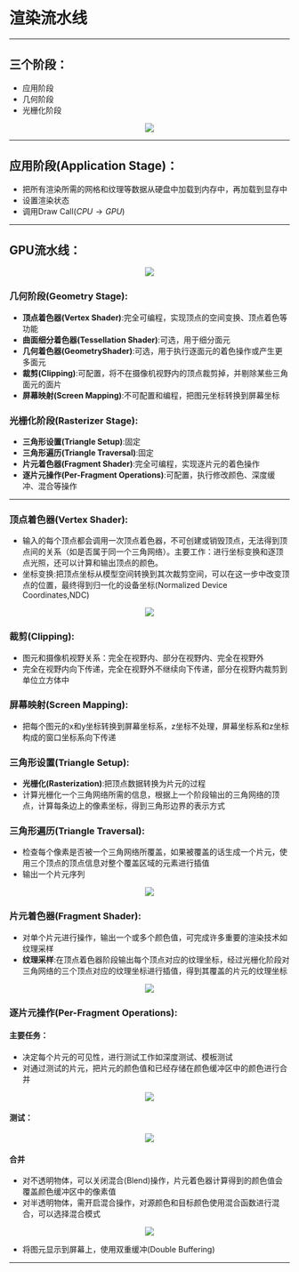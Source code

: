 # 渲染流水线
---
## 三个阶段：
* 应用阶段
* 几何阶段
* 光栅化阶段
<center><img src="image/render-pipeline.png"></img></center>

---
## 应用阶段(Application Stage)：
* 把所有渲染所需的网格和纹理等数据从硬盘中加载到内存中，再加载到显存中
* 设置渲染状态
* 调用Draw Call($CPU \rightarrow GPU$)
---
## GPU流水线：
<center><img src="image/gpu-pipeline.png"></img></center>


### 几何阶段(Geometry Stage):
  * **顶点着色器(Vertex Shader)**:完全可编程，实现顶点的空间变换、顶点着色等功能
  * **曲面细分着色器(Tessellation Shader)**:可选，用于细分面元
  * **几何着色器(GeometryShader)**:可选，用于执行逐面元的着色操作或产生更多面元
  * **裁剪(Clipping)**:可配置，将不在摄像机视野内的顶点裁剪掉，并剔除某些三角面元的面片
  * **屏幕映射(Screen Mapping)**:不可配置和编程，把图元坐标转换到屏幕坐标
### 光栅化阶段(Rasterizer Stage):
* **三角形设置(Triangle Setup)**:固定
* **三角形遍历(Triangle Traversal)**:固定
* **片元着色器(Fragment Shader)**:完全可编程，实现逐片元的着色操作
* **逐片元操作(Per-Fragment Operations)**:可配置，执行修改颜色、深度缓冲、混合等操作
---
### 顶点着色器(Vertex Shader):
* 输入的每个顶点都会调用一次顶点着色器，不可创建或销毁顶点，无法得到顶点间的关系（如是否属于同一个三角网络）。主要工作：进行坐标变换和逐顶点光照，还可以计算和输出顶点的颜色。
* 坐标变换:把顶点坐标从模型空间转换到其次裁剪空间，可以在这一步中改变顶点的位置，最终得到归一化的设备坐标(Normalized Device Coordinates,NDC)
<center><img src="image/vertex-transform.png"></img></center>

### 裁剪(Clipping):
* 图元和摄像机视野关系：完全在视野内、部分在视野内、完全在视野外
* 完全在视野内向下传递，完全在视野外不继续向下传递，部分在视野内裁剪到单位立方体中
### 屏幕映射(Screen Mapping):
* 把每个图元的x和y坐标转换到屏幕坐标系，z坐标不处理，屏幕坐标系和z坐标构成的窗口坐标系向下传递
### 三角形设置(Triangle Setup):
* **光栅化(Rasterization)**:把顶点数据转换为片元的过程
* 计算光栅化一个三角网络所需的信息，根据上一个阶段输出的三角网络的顶点，计算每条边上的像素坐标，得到三角形边界的表示方式
### 三角形遍历(Triangle Traversal):
* 检查每个像素是否被一个三角网络所覆盖，如果被覆盖的话生成一个片元，使用三个顶点的顶点信息对整个覆盖区域的元素进行插值
* 输出一个片元序列
<center><img src="image/triangle-traversal.png"></img></center>

### 片元着色器(Fragment Shader):
* 对单个片元进行操作，输出一个或多个颜色值，可完成许多重要的渲染技术如纹理采样
* **纹理采样**:在顶点着色器阶段输出每个顶点对应的纹理坐标，经过光栅化阶段对三角网络的三个顶点对应的纹理坐标进行插值，得到其覆盖的片元的纹理坐标
<center><img src="image/fragment-shader.png"></img></center>

### 逐片元操作(Per-Fragment Operations):
#### 主要任务：
* 决定每个片元的可见性，进行测试工作如深度测试、模板测试
* 对通过测试的片元，把片元的颜色值和已经存储在颜色缓冲区中的颜色进行合并
<center><img src="image/per-fragment.png"></img></center>

#### 测试：
<center><img src="image/fragment-test.png"></img></center>

#### 合并
* 对不透明物体，可以关闭混合(Blend)操作，片元着色器计算得到的颜色值会覆盖颜色缓冲区中的像素值
* 对半透明物体，需开启混合操作，对源颜色和目标颜色使用混合函数进行混合，可以选择混合模式
<center><img src="image/blend.png"></img></center>

* 将图元显示到屏幕上，使用双重缓冲(Double Buffering)
---